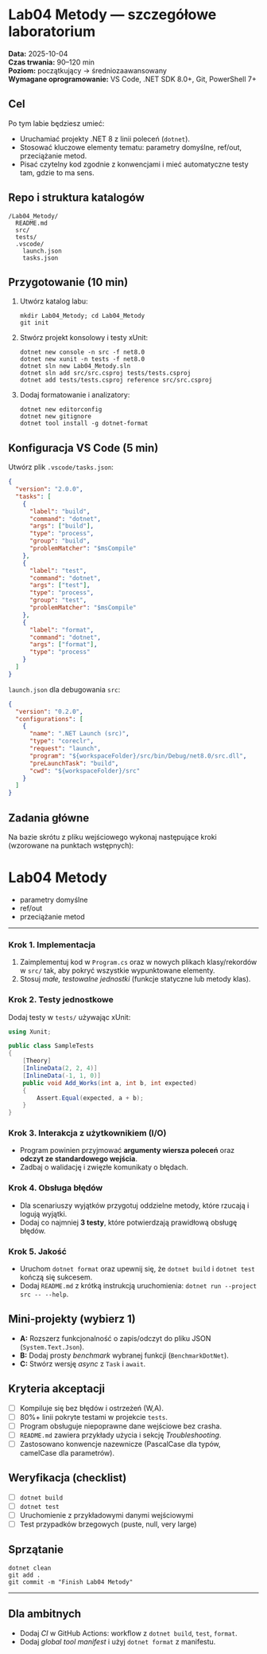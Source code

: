 # Lab04 Metody — szczegółowe laboratorium

**Data:** 2025-10-04  
**Czas trwania:** 90–120 min  
**Poziom:** początkujący → średniozaawansowany  
**Wymagane oprogramowanie:** VS Code, .NET SDK 8.0+, Git, PowerShell 7+

## Cel
Po tym labie będziesz umieć:
- Uruchamiać projekty .NET 8 z linii poleceń (`dotnet`).
- Stosować kluczowe elementy tematu: parametry domyślne, ref/out, przeciążanie metod.
- Pisać czytelny kod zgodnie z konwencjami i mieć automatyczne testy tam, gdzie to ma sens.

## Repo i struktura katalogów
```
/Lab04_Metody/
  README.md
  src/
  tests/
  .vscode/
    launch.json
    tasks.json
```

## Przygotowanie (10 min)
1. Utwórz katalog labu:  
   ```pwsh
   mkdir Lab04_Metody; cd Lab04_Metody
   git init
   ```
2. Stwórz projekt konsolowy i testy xUnit:  
   ```pwsh
   dotnet new console -n src -f net8.0
   dotnet new xunit -n tests -f net8.0
   dotnet sln new Lab04_Metody.sln
   dotnet sln add src/src.csproj tests/tests.csproj
   dotnet add tests/tests.csproj reference src/src.csproj
   ```
3. Dodaj formatowanie i analizatory:  
   ```pwsh
   dotnet new editorconfig
   dotnet new gitignore
   dotnet tool install -g dotnet-format
   ```

## Konfiguracja VS Code (5 min)
Utwórz plik `.vscode/tasks.json`:
```json
{
  "version": "2.0.0",
  "tasks": [
    {
      "label": "build",
      "command": "dotnet",
      "args": ["build"],
      "type": "process",
      "group": "build",
      "problemMatcher": "$msCompile"
    },
    {
      "label": "test",
      "command": "dotnet",
      "args": ["test"],
      "type": "process",
      "group": "test",
      "problemMatcher": "$msCompile"
    },
    {
      "label": "format",
      "command": "dotnet",
      "args": ["format"],
      "type": "process"
    }
  ]
}
```

`launch.json` dla debugowania `src`:
```json
{
  "version": "0.2.0",
  "configurations": [
    {
      "name": ".NET Launch (src)",
      "type": "coreclr",
      "request": "launch",
      "program": "${workspaceFolder}/src/bin/Debug/net8.0/src.dll",
      "preLaunchTask": "build",
      "cwd": "${workspaceFolder}/src"
    }
  ]
}
```

## Zadania główne
Na bazie skrótu z pliku wejściowego wykonaj następujące kroki (wzorowane na punktach wstępnych):
# Lab04 Metody

- parametry domyślne
- ref/out
- przeciążanie metod


---

### Krok 1. Implementacja
1. Zaimplementuj kod w `Program.cs` oraz w nowych plikach klasy/rekordów w `src/` tak, aby pokryć wszystkie wypunktowane elementy.
2. Stosuj *małe, testowalne jednostki* (funkcje statyczne lub metody klas).

### Krok 2. Testy jednostkowe
Dodaj testy w `tests/` używając xUnit:
```csharp
using Xunit;

public class SampleTests
{
    [Theory]
    [InlineData(2, 2, 4)]
    [InlineData(-1, 1, 0)]
    public void Add_Works(int a, int b, int expected)
    {
        Assert.Equal(expected, a + b);
    }
}
```

### Krok 3. Interakcja z użytkownikiem (I/O)
- Program powinien przyjmować **argumenty wiersza poleceń** oraz **odczyt ze standardowego wejścia**.
- Zadbaj o walidację i zwięzłe komunikaty o błędach.

### Krok 4. Obsługa błędów
- Dla scenariuszy wyjątków przygotuj oddzielne metody, które rzucają i logują wyjątki.
- Dodaj co najmniej **3 testy**, które potwierdzają prawidłową obsługę błędów.

### Krok 5. Jakość
- Uruchom `dotnet format` oraz upewnij się, że `dotnet build` i `dotnet test` kończą się sukcesem.
- Dodaj `README.md` z krótką instrukcją uruchomienia: `dotnet run --project src -- --help`.

## Mini‑projekty (wybierz 1)
- **A:** Rozszerz funkcjonalność o zapis/odczyt do pliku JSON (`System.Text.Json`).  
- **B:** Dodaj prosty *benchmark* wybranej funkcji (`BenchmarkDotNet`).  
- **C:** Stwórz wersję *async* z `Task` i `await`.

## Kryteria akceptacji
- [ ] Kompiluje się bez błędów i ostrzeżeń (W,A).  
- [ ] 80%+ linii pokryte testami w projekcie `tests`.  
- [ ] Program obsługuje niepoprawne dane wejściowe bez crasha.  
- [ ] `README.md` zawiera przykłady użycia i sekcję *Troubleshooting*.  
- [ ] Zastosowano konwencje nazewnicze (PascalCase dla typów, camelCase dla parametrów).

## Weryfikacja (checklist)
- [ ] `dotnet build`  
- [ ] `dotnet test`  
- [ ] Uruchomienie z przykładowymi danymi wejściowymi  
- [ ] Test przypadków brzegowych (puste, null, very large)

## Sprzątanie
```pwsh
dotnet clean
git add .
git commit -m "Finish Lab04 Metody"
```

---

## Dla ambitnych
- Dodaj *CI* w GitHub Actions: workflow z `dotnet build`, `test`, `format`.
- Dodaj *global tool manifest* i użyj `dotnet format` z manifestu.

